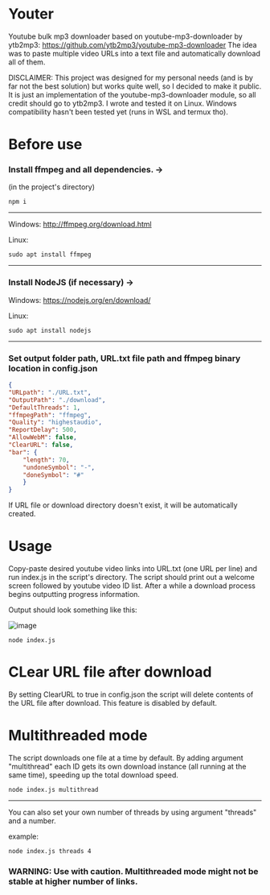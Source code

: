 # Youter
Youtube bulk mp3 downloader based on youtube-mp3-downloader by ytb2mp3: https://github.com/ytb2mp3/youtube-mp3-downloader
The idea was to paste multiple video URLs into a text file and automatically download all of them.

DISCLAIMER: This project was designed for my personal needs (and is by far not the best solution) but works quite well, so I decided to make it public. It is just an implementation of the youtube-mp3-downloader module, so all credit should go to ytb2mp3. I wrote and tested it on Linux. Windows compatibility hasn't been tested yet (runs in WSL and termux tho).

# Before use
### Install ffmpeg and all dependencies. ->
(in the project's directory)
    
    npm i

___
Windows: http://ffmpeg.org/download.html

Linux:

    sudo apt install ffmpeg

___
### Install NodeJS (if necessary) ->

Windows: https://nodejs.org/en/download/

Linux:

    sudo apt install nodejs
___

### Set output folder path, URL.txt file path and ffmpeg binary location in config.json
```json
{
"URLpath": "./URL.txt",
"OutputPath": "./download",
"DefaultThreads": 1,
"ffmpegPath": "ffmpeg",
"Quality": "highestaudio",
"ReportDelay": 500,
"AllowWebM": false,
"ClearURL": false,
"bar": {
    "length": 70,
    "undoneSymbol": "-",
    "doneSymbol": "#"
    }
}
```

If URL file or download directory doesn't exist, it will be automatically created.

# Usage
Copy-paste desired youtube video links into URL.txt (one URL per line) and run index.js in the script's directory. The script should print out a welcome screen followed by youtube video ID list. After a while a download process begins outputting progress information. 

Output should look something like this:

![image](https://user-images.githubusercontent.com/98588523/178123095-8e75761d-20c8-4b16-80e4-ca6cc24701c3.png)


    node index.js

# CLear URL file after download
By setting ClearURL to true in config.json the script will delete contents of the URL file after download. This feature is disabled by default.


# Multithreaded mode
The script downloads one file at a time by default. By adding argument "multithread" each ID gets its own download instance (all running at the same time), speeding up the total download speed.

    node index.js multithread

___
You can also set your own number of threads by using argument "threads" and a number.

example:

    node index.js threads 4


### WARNING: Use with caution. Multithreaded mode might not be stable at higher number of links.
